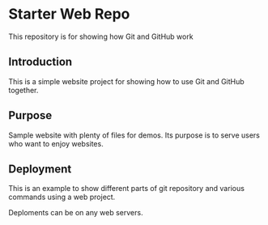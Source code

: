 # Starter Web Repo

This repository is for showing how Git and GitHub work

## Introduction

This is a simple website project for showing how to use Git and GitHub together.

## Purpose

Sample website with plenty of files for demos. Its purpose is to serve users who want to enjoy websites.

## Deployment
This is an example to show different parts of git repository and various commands using a web project.

Deploments can be on any web servers.

## 